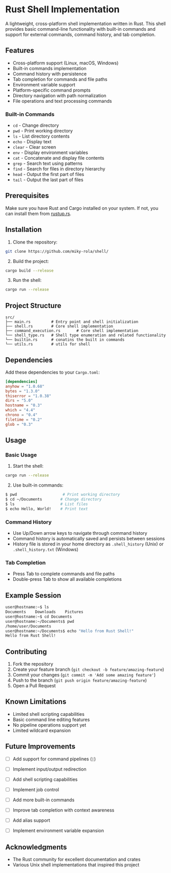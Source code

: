 # Rust Shell Implementation

A lightweight, cross-platform shell implementation written in Rust. This shell provides basic command-line functionality with built-in commands and support for external commands, command history, and tab completion.

## Features

- Cross-platform support (Linux, macOS, Windows)
- Built-in commands implementation
- Command history with persistence
- Tab completion for commands and file paths
- Environment variable support
- Platform-specific command prompts
- Directory navigation with path normalization
- File operations and text processing commands

### Built-in Commands

- `cd` - Change directory
- `pwd` - Print working directory
- `ls` - List directory contents
- `echo` - Display text
- `clear` - Clear screen
- `env` - Display environment variables
- `cat` - Concatenate and display file contents
- `grep` - Search text using patterns
- `find` - Search for files in directory hierarchy
- `head` - Output the first part of files
- `tail` - Output the last part of files

## Prerequisites

Make sure you have Rust and Cargo installed on your system. If not, you can install them from [rustup.rs](https://rustup.rs/).

## Installation

1. Clone the repository:
```bash
git clone https://github.com/miky-rola/shell/
```

2. Build the project:
```bash
cargo build --release
```

3. Run the shell:
```bash
cargo run --release
```

## Project Structure

```
src/
├── main.rs         # Entry point and shell initialization
├── shell.rs        # Core shell implementation
├── command_execution.rs       # Core shell implementation
└── shell_type.rs   # Shell type enumeration and related functionality
└── builtin.rs      # conatins the built in commands
└── utils.rs        # utils for shell
```

## Dependencies

Add these dependencies to your `Cargo.toml`:

```toml
[dependencies]
anyhow = "1.0.68"                                
bytes = "1.3.0"                                 
thiserror = "1.0.38"                             
dirs = "5.0"
hostname = "0.3"
which = "4.4"
chrono = "0.4"
filetime = "0.2"
glob = "0.3"
```

## Usage

### Basic Usage

1. Start the shell:
```bash
cargo run --release
```

2. Use built-in commands:
```bash
$ pwd                    # Print working directory
$ cd ~/Documents        # Change directory
$ ls                    # List files
$ echo Hello, World!    # Print text
```

### Command History

- Use Up/Down arrow keys to navigate through command history
- Command history is automatically saved and persists between sessions
- History file is stored in your home directory as `.shell_history` (Unix) or `.shell_history.txt` (Windows)

### Tab Completion

- Press Tab to complete commands and file paths
- Double-press Tab to show all available completions

## Example Session

```bash
user@hostname:~$ ls
Documents    Downloads    Pictures
user@hostname:~$ cd Documents
user@hostname:~/Documents$ pwd
/home/user/Documents
user@hostname:~/Documents$ echo "Hello from Rust Shell!"
Hello from Rust Shell!
```

## Contributing

1. Fork the repository
2. Create your feature branch (`git checkout -b feature/amazing-feature`)
3. Commit your changes (`git commit -m 'Add some amazing feature'`)
4. Push to the branch (`git push origin feature/amazing-feature`)
5. Open a Pull Request

## Known Limitations

- Limited shell scripting capabilities
- Basic command line editing features
- No pipeline operations support yet
- Limited wildcard expansion

## Future Improvements

- [ ] Add support for command pipelines (`|`)
- [ ] Implement input/output redirection
- [ ] Add shell scripting capabilities
- [ ] Implement job control
- [ ] Add more built-in commands
- [ ] Improve tab completion with context awareness
- [ ] Add alias support
- [ ] Implement environment variable expansion


## Acknowledgments

- The Rust community for excellent documentation and crates
- Various Unix shell implementations that inspired this project